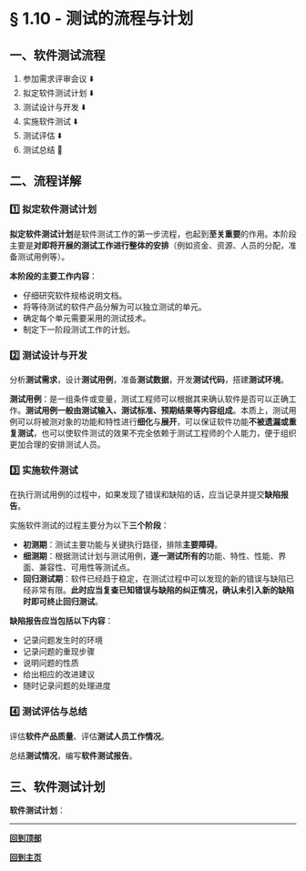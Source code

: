 # § 1.10 - 测试的流程与计划

## 一、软件测试流程

1. 参加需求评审会议 :arrow_down:
2. 拟定软件测试计划 :arrow_down:
3. 测试设计与开发 :arrow_down:
4. 实施软件测试 :arrow_down:
5. 测试评估 :arrow_down:
6. 测试总结 :triangular_flag_on_post:

## 二、流程详解

### :one: 拟定软件测试计划

**拟定软件测试计划**是软件测试工作的第一步流程，也起到**至关重要**的作用。本阶段主要是**对即将开展的测试工作进行整体的安排**（例如资金、资源、人员的分配，准备测试用例等）。

**本阶段的主要工作内容**：

- 仔细研究软件规格说明文档。
- 将等待测试的软件产品分解为可以独立测试的单元。
- 确定每个单元需要采用的测试技术。
- 制定下一阶段测试工作的计划。

### :two: 测试设计与开发

分析**测试需求**，设计**测试用例**，准备**测试数据**，开发**测试代码**，搭建**测试环境**。

**测试用例**：是一组条件或变量，测试工程师可以根据其来确认软件是否可以正确工作。**测试用例一般由测试输入、测试标准、预期结果等内容组成**。本质上，测试用例可以将被测对象的功能和特性进行**细化**与**展开**，可以保证软件功能**不被遗漏或重复测试**，也可以使软件测试的效果不完全依赖于测试工程师的个人能力，便于组织更加合理的安排测试人员。

### :three: 实施软件测试

在执行测试用例的过程中，如果发现了错误和缺陷的话，应当记录并提交**缺陷报告**。

实施软件测试的过程主要分为以下**三个阶段**：

- **初测期**：测试主要功能与关键执行路径，排除**主要障碍**。
- **细测期**：根据测试计划与测试用例，**逐一测试所有的**功能、特性、性能、界面、兼容性、可用性等测试点。
- **回归测试期**：软件已经趋于稳定，在测试过程中可以发现的新的错误与缺陷已经非常有限。**此时应当复查已知错误与缺陷的纠正情况，确认未引入新的缺陷时即可终止回归测试**。

**缺陷报告应当包括以下内容**：

- 记录问题发生时的环境
- 记录问题的重现步骤
- 说明问题的性质
- 给出相应的改进建议
- 随时记录问题的处理进度

### :four: 测试评估与总结

评估**软件产品质量**、评估**测试人员工作情况**。

总结**测试情况**，编写**软件测试报告**。

## 三、软件测试计划

**软件测试计划**：

---
[**回到顶部**]()

[**回到主页**](https://github.com/Lingggao/Software-Testing-Basics#%E8%BD%AF%E4%BB%B6%E6%B5%8B%E8%AF%95%E5%9F%BA%E7%A1%80)